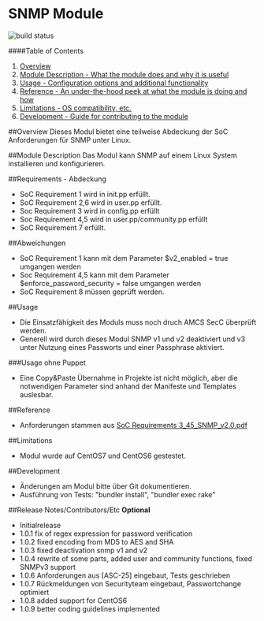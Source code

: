# SNMP Module

[build_status]: https://teamcity.internal.mms-support.de/app/rest/builds/buildType:(id:SeccSnmpd_Beaker),branch:master/statusIcon  "Build Status"
![build status][build_status]

####Table of Contents

1. [Overview](#overview)
2. [Module Description - What the module does and why it is useful](#module-description)
3. [Usage - Configuration options and additional functionality](#usage)
4. [Reference - An under-the-hood peek at what the module is doing and how](#reference)
5. [Limitations - OS compatibility, etc.](#limitations)
6. [Development - Guide for contributing to the module](#development)

##Overview
Dieses Modul bietet eine teilweise Abdeckung der SoC Anforderungen für SNMP unter Linux.       

##Module Description
Das Modul kann SNMP auf einem Linux System installieren und konfigurieren.

##Requirements - Abdeckung
- SoC Requirement 1 wird in init.pp erfüllt.
- SoC Requirement 2,6 wird in user.pp erfüllt.
- Soc Requirement 3 wird in config.pp erfüllt
- Soc Requirement 4,5 wird in user.pp/community.pp erfüllt
- SoC Requirement 7 erfüllt.

##Abweichungen
- SoC Requirement 1 kann mit dem Parameter $v2_enabled = true umgangen werden
- Soc Requirement 4,5 kann mit dem Parameter $enforce_password_security = false umgangen werden
- SoC Requirement 8 müssen geprüft werden.

##Usage
- Die Einsatzfähigkeit des Moduls muss noch druch AMCS SecC überprüft werden.
- Generell wird durch dieses Modul SNMP v1 und v2 deaktiviert und v3 unter Nutzung eines Passworts und einer Passphrase aktiviert.

###Usage ohne Puppet
- Eine Copy&Paste Übernahme in Projekte ist nicht möglich, aber die notwendigen Parameter sind anhand der Manifeste und Templates auslesbar.

##Reference
- Anforderungen stammen aus [SoC Requirements 3_45_SNMP_v2.0.pdf](https://psa-portal.telekom.de/intranet-ui/public/releases/documents.xhtml?style=normal&domain=56828&source=login#)

##Limitations
- Modul wurde  auf CentOS7 und CentOS6 gestestet.

##Development
- Änderungen am Modul bitte über Git dokumentieren.
- Ausführung von Tests: "bundler install", "bundler exec rake"

##Release Notes/Contributors/Etc **Optional**
- Initialrelease
- 1.0.1 fix of regex expression for password verification 
- 1.0.2 fixed encoding from MD5 to AES and SHA
- 1.0.3 fixed deactivation snmp v1 and v2
- 1.0.4 rewrite of some parts, added user and community functions, fixed SNMPv3 support
- 1.0.6 Anforderungen aus [ASC-25] eingebaut, Tests geschrieben
- 1.0.7 Rückmeldungen von Securityteam eingebaut, Passwortchange optimiert
- 1.0.8 added support for CentOS6
- 1.0.9 better coding guidelines implemented

